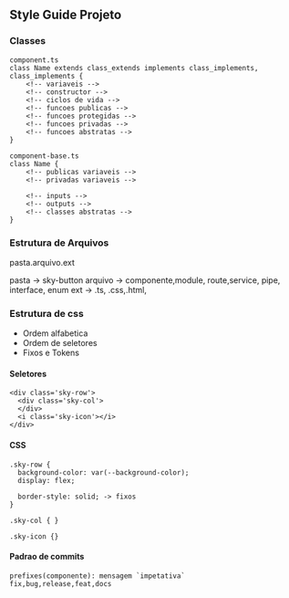 ## Style Guide Projeto

### Classes
```
component.ts
class Name extends class_extends implements class_implements, class_implements {
    <!-- variaveis -->
    <!-- constructor -->
    <!-- ciclos de vida -->
    <!-- funcoes publicas -->
    <!-- funcoes protegidas -->
    <!-- funcoes privadas -->
    <!-- funcoes abstratas -->
}
```

```
component-base.ts
class Name {
    <!-- publicas variaveis -->
    <!-- privadas variaveis -->
    
    <!-- inputs -->
    <!-- outputs -->
    <!-- classes abstratas -->
}
```

### Estrutura de Arquivos
pasta.arquivo.ext

pasta -> sky-button
arquivo -> componente,module, route,service, pipe, interface, enum
ext -> .ts, .css,.html,

### Estrutura de css
- Ordem alfabetica
- Ordem de seletores
- Fixos e Tokens
#### Seletores
```
<div class='sky-row'>
  <div class='sky-col'>
  </div>
  <i class='sky-icon'></i>
</div>
```
#### CSS
```
.sky-row {
  background-color: var(--background-color);
  display: flex;

  border-style: solid; -> fixos
}

.sky-col { }

.sky-icon {}
```

#### Padrao de commits
```
prefixes(componente): mensagem `impetativa`
fix,bug,release,feat,docs
```
